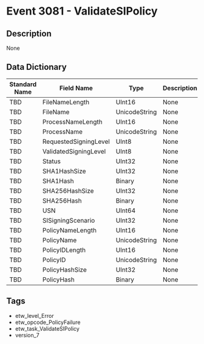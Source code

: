 # Event 3081 - ValidateSIPolicy

## Description
None

## Data Dictionary
|Standard Name|Field Name|Type|Description|Sample Value|
|---|---|---|---|---|
|TBD|FileNameLength|UInt16|None|`None`|
|TBD|FileName|UnicodeString|None|`None`|
|TBD|ProcessNameLength|UInt16|None|`None`|
|TBD|ProcessName|UnicodeString|None|`None`|
|TBD|RequestedSigningLevel|UInt8|None|`None`|
|TBD|ValidatedSigningLevel|UInt8|None|`None`|
|TBD|Status|UInt32|None|`None`|
|TBD|SHA1HashSize|UInt32|None|`None`|
|TBD|SHA1Hash|Binary|None|`None`|
|TBD|SHA256HashSize|UInt32|None|`None`|
|TBD|SHA256Hash|Binary|None|`None`|
|TBD|USN|UInt64|None|`None`|
|TBD|SISigningScenario|UInt32|None|`None`|
|TBD|PolicyNameLength|UInt16|None|`None`|
|TBD|PolicyName|UnicodeString|None|`None`|
|TBD|PolicyIDLength|UInt16|None|`None`|
|TBD|PolicyID|UnicodeString|None|`None`|
|TBD|PolicyHashSize|UInt32|None|`None`|
|TBD|PolicyHash|Binary|None|`None`|

## Tags
* etw_level_Error
* etw_opcode_PolicyFailure
* etw_task_ValidateSIPolicy
* version_7